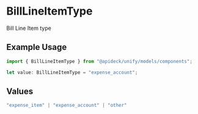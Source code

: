 # BillLineItemType

Bill Line Item type

## Example Usage

```typescript
import { BillLineItemType } from "@apideck/unify/models/components";

let value: BillLineItemType = "expense_account";
```

## Values

```typescript
"expense_item" | "expense_account" | "other"
```